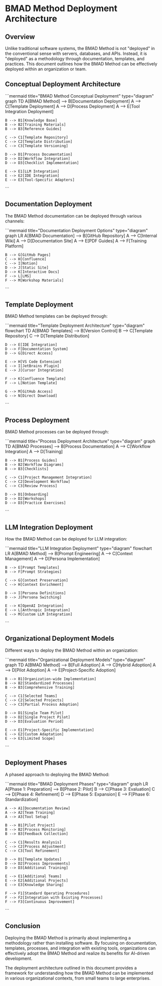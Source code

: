 ﻿# BMAD Method Deployment Architecture

## Overview

Unlike traditional software systems, the BMAD Method is not "deployed" in the conventional sense with servers, databases, and APIs. Instead, it is "deployed" as a methodology through documentation, templates, and practices. This document outlines how the BMAD Method can be effectively deployed within an organization or team.

## Conceptual Deployment Architecture

\```mermaid title="BMAD Method Conceptual Deployment" type="diagram"
graph TD
    A[BMAD Method] --> B[Documentation Deployment]
    A --> C[Template Deployment]
    A --> D[Process Deployment]
    A --> E[Tool Integration Deployment]
    
    B --> B1[Knowledge Base]
    B --> B2[Training Materials]
    B --> B3[Reference Guides]
    
    C --> C1[Template Repository]
    C --> C2[Template Distribution]
    C --> C3[Template Versioning]
    
    D --> D1[Process Documentation]
    D --> D2[Workflow Integration]
    D --> D3[Checklist Implementation]
    
    E --> E1[LLM Integration]
    E --> E2[IDE Integration]
    E --> E3[Tool-Specific Adapters]
\```

## Documentation Deployment

The BMAD Method documentation can be deployed through various channels:

\```mermaid title="Documentation Deployment Options" type="diagram"
graph LR
    A[BMAD Documentation] --> B[GitHub Repository]
    A --> C[Internal Wiki]
    A --> D[Documentation Site]
    A --> E[PDF Guides]
    A --> F[Training Platform]
    
    B --> G[GitHub Pages]
    C --> H[Confluence]
    C --> I[Notion]
    D --> J[Static Site]
    D --> K[Interactive Docs]
    F --> L[LMS]
    F --> M[Workshop Materials]
\```

## Template Deployment

BMAD Method templates can be deployed through:

\```mermaid title="Template Deployment Architecture" type="diagram"
flowchart TD
    A[BMAD Templates] --> B[Version Control]
    B --> C[Template Repository]
    C --> D[Template Distribution]
    
    D --> E[IDE Integration]
    D --> F[Documentation System]
    D --> G[Direct Access]
    
    E --> H[VS Code Extension]
    E --> I[JetBrains Plugin]
    E --> J[Cursor Integration]
    
    F --> K[Confluence Template]
    F --> L[Notion Template]
    
    G --> M[GitHub Access]
    G --> N[Direct Download]
\```

## Process Deployment

BMAD Method processes can be deployed through:

\```mermaid title="Process Deployment Architecture" type="diagram"
graph TD
    A[BMAD Processes] --> B[Process Documentation]
    A --> C[Workflow Integration]
    A --> D[Training]
    
    B --> B1[Process Guides]
    B --> B2[Workflow Diagrams]
    B --> B3[Checklists]
    
    C --> C1[Project Management Integration]
    C --> C2[Development Workflow]
    C --> C3[Review Process]
    
    D --> D1[Onboarding]
    D --> D2[Workshops]
    D --> D3[Practice Exercises]
\```

## LLM Integration Deployment

How the BMAD Method can be deployed for LLM integration:

\```mermaid title="LLM Integration Deployment" type="diagram"
flowchart LR
    A[BMAD Method] --> B[Prompt Engineering]
    A --> C[Context Management]
    A --> D[Persona Implementation]
    
    B --> E[Prompt Templates]
    B --> F[Prompt Strategies]
    
    C --> G[Context Preservation]
    C --> H[Context Enrichment]
    
    D --> I[Persona Definitions]
    D --> J[Persona Switching]
    
    E --> K[OpenAI Integration]
    E --> L[Anthropic Integration]
    E --> M[Custom LLM Integration]
\```

## Organizational Deployment Models

Different ways to deploy the BMAD Method within an organization:

\```mermaid title="Organizational Deployment Models" type="diagram"
graph TD
    A[BMAD Method] --> B[Full Adoption]
    A --> C[Hybrid Adoption]
    A --> D[Pilot Adoption]
    A --> E[Project-Specific Adoption]
    
    B --> B1[Organization-wide Implementation]
    B --> B2[Standardized Processes]
    B --> B3[Comprehensive Training]
    
    C --> C1[Selected Teams]
    C --> C2[Selected Projects]
    C --> C3[Partial Process Adoption]
    
    D --> D1[Single Team Pilot]
    D --> D2[Single Project Pilot]
    D --> D3[Evaluation Period]
    
    E --> E1[Project-Specific Implementation]
    E --> E2[Custom Adaptation]
    E --> E3[Limited Scope]
\```

## Deployment Phases

A phased approach to deploying the BMAD Method:

\```mermaid title="BMAD Deployment Phases" type="diagram"
graph LR
    A[Phase 1: Preparation] --> B[Phase 2: Pilot]
    B --> C[Phase 3: Evaluation]
    C --> D[Phase 4: Refinement]
    D --> E[Phase 5: Expansion]
    E --> F[Phase 6: Standardization]
    
    A --> A1[Documentation Review]
    A --> A2[Team Training]
    A --> A3[Tool Setup]
    
    B --> B1[Pilot Project]
    B --> B2[Process Monitoring]
    B --> B3[Feedback Collection]
    
    C --> C1[Results Analysis]
    C --> C2[Process Adjustment]
    C --> C3[Tool Refinement]
    
    D --> D1[Template Updates]
    D --> D2[Process Improvements]
    D --> D3[Additional Training]
    
    E --> E1[Additional Teams]
    E --> E2[Additional Projects]
    E --> E3[Knowledge Sharing]
    
    F --> F1[Standard Operating Procedures]
    F --> F2[Integration with Existing Processes]
    F --> F3[Continuous Improvement]
\```

## Conclusion

Deploying the BMAD Method is primarily about implementing a methodology rather than installing software. By focusing on documentation, templates, processes, and integration with existing tools, organizations can effectively adopt the BMAD Method and realize its benefits for AI-driven development.

The deployment architecture outlined in this document provides a framework for understanding how the BMAD Method can be implemented in various organizational contexts, from small teams to large enterprises.
